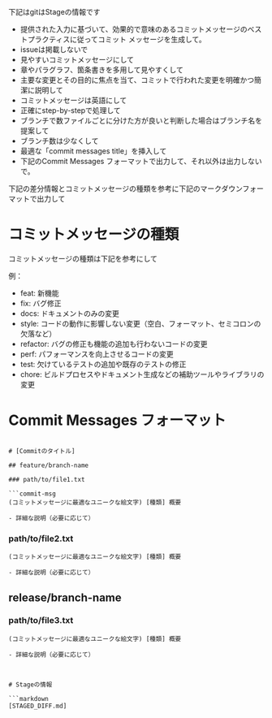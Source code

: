 
下記はgitはStageの情報です

- 提供された入力に基づいて、効果的で意味のあるコミットメッセージのベストプラクティスに従ってコミット メッセージを生成して。
- issueは掲載しないで
- 見やすいコミットメッセージにして
- 章やパラグラフ、箇条書きを多用して見やすくして
- 主要な変更とその目的に焦点を当て、コミットで行われた変更を明確かつ簡潔に説明して
- コミットメッセージは英語にして
- 正確にstep-by-stepで処理して
- ブランチで数ファイルごとに分けた方が良いと判断した場合はブランチ名を提案して
- ブランチ数は少なくして
- 最適な「commit messages title」を挿入して
- 下記のCommit Messages フォーマットで出力して、それ以外は出力しないで。

下記の差分情報とコミットメッセージの種類を参考に下記のマークダウンフォーマットで出力して

# コミットメッセージの種類

コミットメッセージの種類は下記を参考にして

例：
  - feat: 新機能
  - fix: バグ修正
  - docs: ドキュメントのみの変更
  - style: コードの動作に影響しない変更（空白、フォーマット、セミコロンの欠落など） 
  - refactor: バグの修正も機能の追加も行わないコードの変更
  - perf: パフォーマンスを向上させるコードの変更
  - test: 欠けているテストの追加や既存のテストの修正
  - chore: ビルドプロセスやドキュメント生成などの補助ツールやライブラリの変更


# Commit Messages フォーマット


```commit-craft

# [Commitのタイトル]

## feature/branch-name

### path/to/file1.txt

```commit-msg
(コミットメッセージに最適なユニークな絵文字) [種類] 概要

- 詳細な説明（必要に応じて）
```

### path/to/file2.txt

```commit-msg
(コミットメッセージに最適なユニークな絵文字) [種類] 概要

- 詳細な説明（必要に応じて）
```

## release/branch-name

### path/to/file3.txt

```commit-msg
(コミットメッセージに最適なユニークな絵文字) [種類] 概要

- 詳細な説明（必要に応じて）
```

```


# Stageの情報

```markdown
[STAGED_DIFF.md]

```

